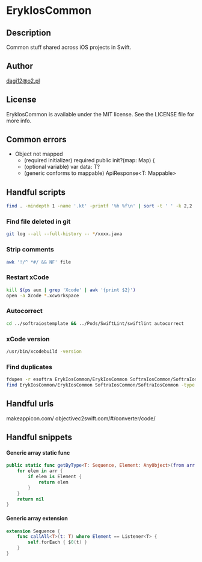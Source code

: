 # ErykIosCommon

## Description

Common stuff shared across iOS projects in Swift.

## Author

dagi12@o2.pl

## License

ErykIosCommon is available under the MIT license. See the LICENSE file for more info.

## Common errors
- Object not mapped
    - (required initializer) required public init?(map: Map) {
    - (optional variable) var data: T?
    - (generic conforms to mappable) ApiResponse<T: Mappable>

## Handful scripts

```bash
find . -mindepth 1 -name '.kt' -printf '%h %f\n' | sort -t ' ' -k 2,2 | uniq -f 1 --all-repeated=separate | tr ' ' '/'
```

### Find file deleted in git
```bash
git log --all --full-history -- */xxxx.java
```
### Strip comments
```bash
awk '!/^ *#/ && NF' file
```
### Restart xCode
```bash
kill $(ps aux | grep 'Xcode' | awk '{print $2}')
open -a Xcode *.xcworkspace
```
### Autocorrect
```bash
cd ../softraiostemplate && ../Pods/SwiftLint/swiftlint autocorrect
```

### xCode version
```bash
/usr/bin/xcodebuild -version
```

### Find duplicates
```bash
fdupes -r esoftra ErykIosCommon/ErykIosCommon SoftraIosCommon/SoftraIosCommon
find ErykIosCommon/ErykIosCommon SoftraIosCommon/SoftraIosCommon -type f -exec basename {} \; | sort | uniq -d
```

## Handful urls
makeappicon.com/
objectivec2swift.com/#/converter/code/

## Handful snippets
#### Generic array static func
```swift
public static func getByType<T: Sequence, Element: AnyObject>(from arr: T, withType type: Element.Type) -> Element? where T.Element == Element {
    for elem in arr {
        if elem is Element {
            return elem
        }
    }
    return nil
}
```
#### Generic array extension
```swift
extension Sequence {
    func callAll<T>(t: T) where Element == Listener<T> {
        self.forEach { $0(t) }
    }
}
```
